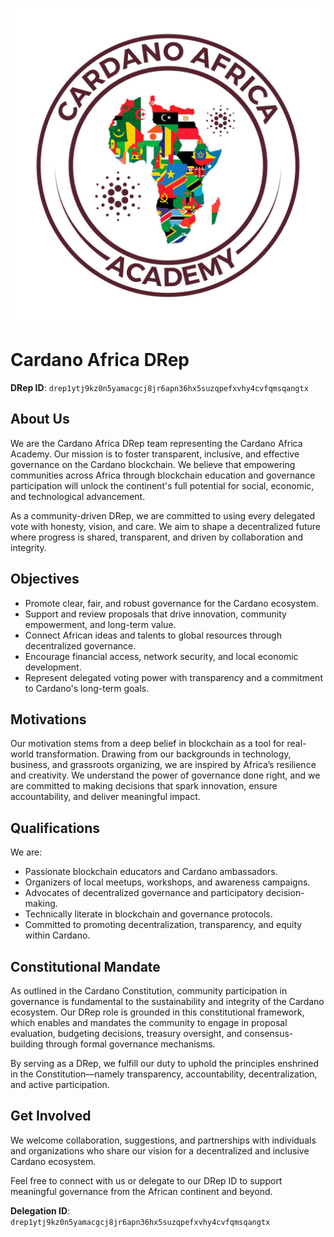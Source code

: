 ![Cardano Africa Logo](academyAssets/Logo.jpeg)


# Cardano Africa DRep

**DRep ID**: `drep1ytj9kz0n5yamacgcj8jr6apn36hx5suzqpefxvhy4cvfqmsqangtx`

## About Us

We are the Cardano Africa DRep team representing the Cardano Africa Academy. Our mission is to foster transparent, inclusive, and effective governance on the Cardano blockchain. We believe that empowering communities across Africa through blockchain education and governance participation will unlock the continent's full potential for social, economic, and technological advancement.

As a community-driven DRep, we are committed to using every delegated vote with honesty, vision, and care. We aim to shape a decentralized future where progress is shared, transparent, and driven by collaboration and integrity.

## Objectives

- Promote clear, fair, and robust governance for the Cardano ecosystem.
- Support and review proposals that drive innovation, community empowerment, and long-term value.
- Connect African ideas and talents to global resources through decentralized governance.
- Encourage financial access, network security, and local economic development.
- Represent delegated voting power with transparency and a commitment to Cardano's long-term goals.

## Motivations

Our motivation stems from a deep belief in blockchain as a tool for real-world transformation. Drawing from our backgrounds in technology, business, and grassroots organizing, we are inspired by Africa’s resilience and creativity. We understand the power of governance done right, and we are committed to making decisions that spark innovation, ensure accountability, and deliver meaningful impact.

## Qualifications

We are:
- Passionate blockchain educators and Cardano ambassadors.
- Organizers of local meetups, workshops, and awareness campaigns.
- Advocates of decentralized governance and participatory decision-making.
- Technically literate in blockchain and governance protocols.
- Committed to promoting decentralization, transparency, and equity within Cardano.

## Constitutional Mandate

As outlined in the Cardano Constitution, community participation in governance is fundamental to the sustainability and integrity of the Cardano ecosystem. Our DRep role is grounded in this constitutional framework, which enables and mandates the community to engage in proposal evaluation, budgeting decisions, treasury oversight, and consensus-building through formal governance mechanisms.

By serving as a DRep, we fulfill our duty to uphold the principles enshrined in the Constitution—namely transparency, accountability, decentralization, and active participation.

## Get Involved

We welcome collaboration, suggestions, and partnerships with individuals and organizations who share our vision for a decentralized and inclusive Cardano ecosystem.

Feel free to connect with us or delegate to our DRep ID to support meaningful governance from the African continent and beyond.

**Delegation ID**: `drep1ytj9kz0n5yamacgcj8jr6apn36hx5suzqpefxvhy4cvfqmsqangtx`
